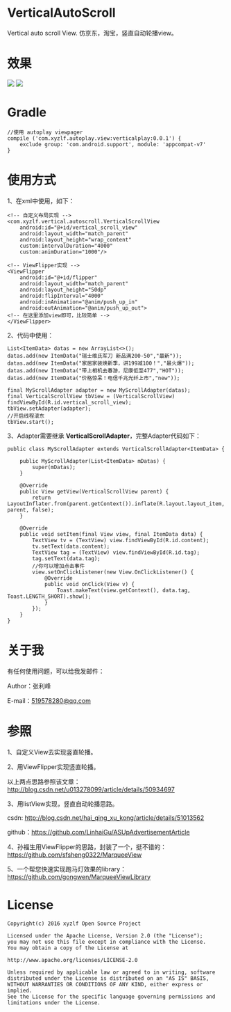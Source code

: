 # VerticalAutoScroll
Vertical auto scroll View. 仿京东，淘宝，竖直自动轮播view。


# 效果
<img src="autoplay_view.gif" />
<img src="autoplay_view.png" />

# Gradle
	//使用 autoplay viewpager
	compile ('com.xyzlf.autoplay.view:verticalplay:0.0.1') {
	    exclude group: 'com.android.support', module: 'appcompat-v7'
	}

# 使用方式

1、在xml中使用，如下：

	<!-- 自定义布局实现 -->
    <com.xyzlf.vertical.autoscroll.VerticalScrollView
        android:id="@+id/vertical_scroll_view"
        android:layout_width="match_parent"
        android:layout_height="wrap_content"
        custom:intervalDuration="4000"
        custom:animDuration="1000"/>

	<!-- ViewFlipper实现 -->
    <ViewFlipper
        android:id="@+id/flipper"
        android:layout_width="match_parent"
        android:layout_height="50dp"
        android:flipInterval="4000"
        android:inAnimation="@anim/push_up_in"
        android:outAnimation="@anim/push_up_out">
	<!-- 在这里添加view即可，比较简单 -->
	</ViewFlipper>


2、代码中使用：

	List<ItemData> datas = new ArrayList<>();
	datas.add(new ItemData("瑞士维氏军刀 新品满200-50","最新"));
	datas.add(new ItemData("家居家装焕新季，讲199减100！","最火爆"));
	datas.add(new ItemData("带上相机去春游，尼康低至477","HOT"));
	datas.add(new ItemData("价格惊呆！电信千兆光纤上市","new"));
	
	final MyScrollAdapter adapter = new MyScrollAdapter(datas);
	final VerticalScrollView tbView = (VerticalScrollView) findViewById(R.id.vertical_scroll_view);
	tbView.setAdapter(adapter);
	//开启线程滚东
	tbView.start();

3、Adapter需要继承 **VerticalScrollAdapter<T>**，完整Adapter代码如下：

	public class MyScrollAdapter extends VerticalScrollAdapter<ItemData> {

	    public MyScrollAdapter(List<ItemData> mDatas) {
	        super(mDatas);
	    }
	
	    @Override
	    public View getView(VerticalScrollView parent) {
	        return LayoutInflater.from(parent.getContext()).inflate(R.layout.layout_item, parent, false);
	    }
	
	    @Override
	    public void setItem(final View view, final ItemData data) {
	        TextView tv = (TextView) view.findViewById(R.id.content);
	        tv.setText(data.content);
	        TextView tag = (TextView) view.findViewById(R.id.tag);
	        tag.setText(data.tag);
	        //你可以增加点击事件
	        view.setOnClickListener(new View.OnClickListener() {
	            @Override
	            public void onClick(View v) {
	                Toast.makeText(view.getContext(), data.tag, Toast.LENGTH_SHORT).show();
	            }
	        });
	    }
	}

# 关于我
有任何使用问题，可以给我发邮件：

Author：张利峰

E-mail：519578280@qq.com

# 参照

1、自定义View去实现竖直轮播。

2、用ViewFlipper实现竖直轮播。

以上两点思路参照该文章：
<http://blog.csdn.net/u013278099/article/details/50934697>

3、用listView实现，竖直自动轮播思路。

csdn: <http://blog.csdn.net/hai_qing_xu_kong/article/details/51013562>

github：<https://github.com/LinhaiGu/ASUpAdvertisementArticle>

4、孙福生用ViewFlipper的思路，封装了一个，挺不错的：<https://github.com/sfsheng0322/MarqueeView>

5、一个帮您快速实现跑马灯效果的library：<https://github.com/gongwen/MarqueeViewLibrary>

# License

    Copyright(c) 2016 xyzlf Open Source Project

    Licensed under the Apache License, Version 2.0 (the "License");
    you may not use this file except in compliance with the License.
    You may obtain a copy of the License at

    http://www.apache.org/licenses/LICENSE-2.0

    Unless required by applicable law or agreed to in writing, software
    distributed under the License is distributed on an "AS IS" BASIS,
    WITHOUT WARRANTIES OR CONDITIONS OF ANY KIND, either express or implied.
    See the License for the specific language governing permissions and
    limitations under the License.
